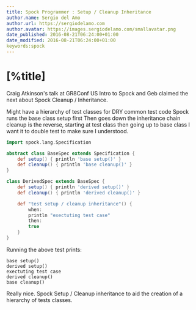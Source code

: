 ```yaml
---
title: Spock Programmer : Setup / Cleanup Inheritance
author.name: Sergio del Amo
author.url: https://sergiodelamo.com
author.avatar: https://images.sergiodelamo.com/smallavatar.png 
date_published: 2016-08-21T06:24:00+01:00
date_modified: 2016-08-21T06:24:00+01:00
keywords:spock
---
```


# [%title]

Craig Atkinson's talk at GR8Conf US Intro to Spock and Geb claimed the next about Spock Cleanup / Inheritance.

Might have a hierarchy of test classes for DRY common test code
Spock runs the base class setup first
Then goes down the inheritance chain
cleanup is the reverse, starting at test class then going up to base class
I want it to double test to make sure I understood.

```groovy
import spock.lang.Specification

abstract class BaseSpec extends Specification {
    def setup() { println 'base setup()' }
    def cleanup() { println 'base cleanup()' }
}

class DerivedSpec extends BaseSpec {
    def setup() { println 'derived setup()' }
    def cleanup() { println 'derived cleanup()' }

    def "test setup / cleanup inheritance"() {
        when:
        println "exectuting test case"
        then:
        true
    }
}
```

Running the above test prints:

```
base setup()
derived setup()
exectuting test case
derived cleanup()
base cleanup()
```

Really nice. Spock Setup / Cleanup inheritance to aid the creation of a hierarchy of tests classes.
